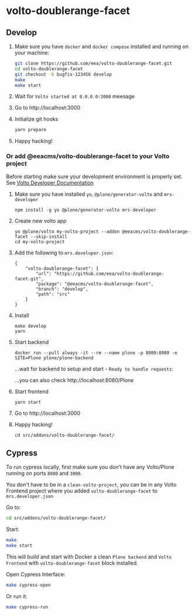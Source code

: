 # volto-doublerange-facet

## Develop

1. Make sure you have `docker` and `docker compose` installed and running on your machine:

    ```Bash
    git clone https://github.com/eea/volto-doublerange-facet.git
    cd volto-doublerange-facet
    git checkout -b bugfix-123456 develop
    make
    make start
    ```

1. Wait for `Volto started at 0.0.0.0:3000` meesage

1. Go to http://localhost:3000

1. Initialize git hooks

    ```Bash
    yarn prepare
    ```

1. Happy hacking!

### Or add @eeacms/volto-doublerange-facet to your Volto project

Before starting make sure your development environment is properly set. See [Volto Developer Documentation](https://docs.voltocms.com/getting-started/install/)

1.  Make sure you have installed `yo`, `@plone/generator-volto` and `mrs-developer`

        npm install -g yo @plone/generator-volto mrs-developer

1.  Create new volto app

        yo @plone/volto my-volto-project --addon @eeacms/volto-doublerange-facet --skip-install
        cd my-volto-project

1.  Add the following to `mrs.developer.json`:

        {
            "volto-doublerange-facet": {
                "url": "https://github.com/eea/volto-doublerange-facet.git",
                "package": "@eeacms/volto-doublerange-facet",
                "branch": "develop",
                "path": "src"
            }
        }

1.  Install

        make develop
        yarn

1.  Start backend

        docker run --pull always -it --rm --name plone -p 8080:8080 -e SITE=Plone plone/plone-backend

    ...wait for backend to setup and start - `Ready to handle requests`:

    ...you can also check http://localhost:8080/Plone

1.  Start frontend

        yarn start

1.  Go to http://localhost:3000

1.  Happy hacking!

        cd src/addons/volto-doublerange-facet/

## Cypress

To run cypress locally, first make sure you don't have any Volto/Plone running on ports `8080` and `3000`.

You don't have to be in a `clean-volto-project`, you can be in any Volto Frontend
project where you added `volto-doublerange-facet` to `mrs.developer.json`

Go to:

  ```BASH
  cd src/addons/volto-doublerange-facet/
  ```

Start:

  ```Bash
  make
  make start
  ```

This will build and start with Docker a clean `Plone backend` and `Volto Frontend` with `volto-doublerange-facet` block installed.

Open Cypress Interface:

  ```Bash
  make cypress-open
  ```

Or run it:

  ```Bash
  make cypress-run
  ```
